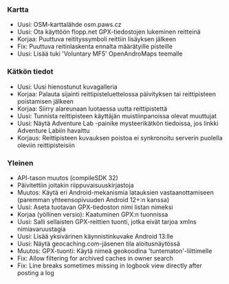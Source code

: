 ### Kartta
- Uusi: OSM-karttalähde osm.paws.cz
- Uusi: Ota käyttöön flopp.net GPX-tiedostojen lukeminen reitteinä
- Korjaa: Puuttuva reitityssymboli reittiin lisäyksen jälkeen
- Fix: Puuttuva reitinlaskenta ennalta määrätyille pisteille
- Uusi: Lisää tuki 'Voluntary MF5' OpenAndroMaps teemalle

### Kätkön tiedot
- Uusi: Uusi hienostunut kuvagalleria
- Korjaa: Palauta sijainti reittipisteluettelossa päivityksen tai reittipisteen poistamisen jälkeen
- Korjaa: Siirry alareunaan luotaessa uutta reittipistettä
- Uusi: Tunnista reittipisteen käyttäjän muistiinpanoissa olevat muuttujat
- Uusi: Näytä Adventure Lab -painike mysteerikätkön tiedoissa, jos linkki Adventure Labiin havaittu
- Korjaus: Reittipisteen kuvauksen poistoa ei synkronoitu serverin puolella oleviin reittipisteisiin

### Yleinen
- API-tason muutos (compileSDK 32)
- Päivitettiin joitakin riippuvaisuuskirjastoja
- Muutos: Käytä eri Android-mekanismia latauksien vastaanottamiseen (paremman yhteensopivuuden Android 12+:n kanssa)
- Uusi: Aseta tuotavan GPX-tiedoston nimi listan nimeksi
- Korjaa (yöllinen versio): Kaatuminen GPX:n tuonnissa
- Uusi: Salli sellaisten GPX-reittien tuonti, jotka eivät tarjoa xmlns nimiavaruustagia
- Uusi: Lisää yksivärinen käynnistinkuvake Android 13:lle
- Uusi: Näytä geocaching.com-jäsenen tila aloitusnäytössä
- Muutos: GPX-tuonti: Käytä nimeä geokoodina 'tuntematon'-liittimelle
- Fix: Allow filtering for archived caches in owner search
- Fix: Line breaks sometimes missing in logbook view directly after posting a log
